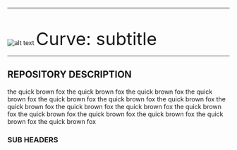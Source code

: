 ***
<br>

![alt text](https://github.com/CodeFellows-Curve/project-resources/blob/master/assets/logoSnip.JPG)
<span style="font-size:40px;;">Curve: </span><span style="font-size:40px;;">subtitle</span>

***
## REPOSITORY DESCRIPTION

the quick brown fox the quick brown fox the quick brown fox the quick brown fox the quick brown fox the quick brown fox the quick brown fox the quick brown fox the quick brown fox the quick brown fox the quick brown fox the quick brown fox the quick brown fox the quick brown fox the quick brown fox the quick brown fox 


### SUB HEADERS
<!-- Lengthy lists of things? Use: -->

<!-- <details>
  <summary><b>List Title</b></summary>
    <ul>
      <li></li>
      <li></li>
      <li></li>
      <li></li>
    </ul>
</details> -->
<!-- 
https://github.com/CodeFellows-Curve/project-resources/blob/master/assets/logoSnip.JPG -->